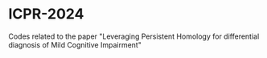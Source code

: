 # ICPR-2024
Codes related to the paper "Leveraging Persistent Homology for differential diagnosis of Mild Cognitive Impairment"
